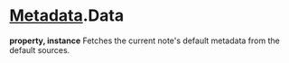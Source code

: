 # [Metadata](../../Classes/Metadata.md).Data
**property, instance**
Fetches the current note's default metadata from the default sources.